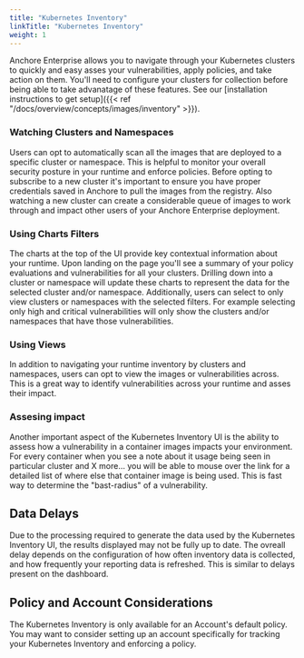 ```yaml
---
title: "Kubernetes Inventory"
linkTitle: "Kubernetes Inventory"
weight: 1
---
```

Anchore Enterprise allows you to navigate through your Kubernetes clusters to quickly and easy asses your vulnerabilities, apply policies, and take action on them. You'll need to configure your clusters for collection before being able to take advanatage of these features. See our [installation instructions to get setup]({{< ref "/docs/overview/concepts/images/inventory" >}}).

### Watching Clusters and Namespaces
Users can opt to automatically scan all the images that are deployed to a specific cluster or namespace. This is helpful to monitor
your overall security posture in your runtime and enforce policies. Before opting to subscribe to a new cluster it's important to ensure you have proper credentials saved in Anchore to pull the images from the registry. Also watching a new cluster can create a considerable queue of images to work through and impact other users of your Anchore Enterprise deployment.

### Using Charts Filters
The charts at the top of the UI provide key contextual information about your runtime. Upon landing on the page you'll see a summary of your policy evaluations and vulnerabilities for all your clusters. Drilling down into a cluster or namespace will update these charts to represent the data for the selected cluster and/or namespace. Additionally, users can select to only view clusters or namespaces with the selected filters. For example selecting only high and critical vulnerabilities will only show the clusters and/or namespaces that have those vulnerabilities.

### Using Views
In addition to navigating your runtime inventory by clusters and namespaces, users can opt to view the images or vulnerabilities across. This is a great way to identify vulnerabilities across your runtime and asses their impact.

### Assesing impact
Another important aspect of the Kubernetes Inventory UI is the ability to assess how a vulnerability in a container images impacts your environment. For every container when you see a note about it usage being seen in particular cluster and X more... you will be able to mouse over the link for a detailed list of where else that container image is being used. This is fast way to determine the "bast-radius" of a vulnerability. 

## Data Delays
Due to the processing required to generate the data used by the Kubernetes Inventory UI, the results displayed may not be fully up to date. The ovreall delay depends on the configuration of how often inventory data is collected, and how frequently your reporting data is refreshed. This is similar to delays present on the dashboard. 

## Policy and Account Considerations 
The Kubernetes Inventory is only available for an Account's default policy. You may want to consider setting up an account specifically for tracking your Kubernetes Inventory and enforcing a policy. 